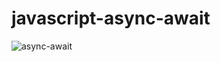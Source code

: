 # javascript-async-await



![async-await](https://user-images.githubusercontent.com/101365582/233197522-65913941-5426-438c-a8a4-fe55399badbd.png)
